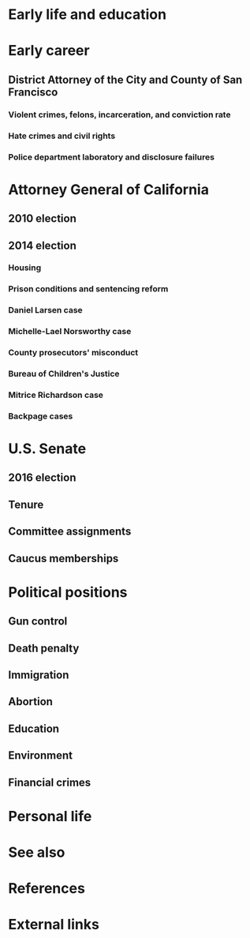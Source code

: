 # 
# Early life and education
# Early career
## District Attorney of the City and County of San Francisco
### Violent crimes, felons, incarceration, and conviction rate
### Hate crimes and civil rights
### Police department laboratory and disclosure failures
# Attorney General of California
## 2010 election
## 2014 election
### Housing
### Prison conditions and sentencing reform
### Daniel Larsen case
### Michelle-Lael Norsworthy case
### County prosecutors' misconduct
### Bureau of Children's Justice
### Mitrice Richardson case
### Backpage cases
# U.S. Senate
## 2016 election
## Tenure
## Committee assignments
## Caucus memberships
# Political positions
## Gun control
## Death penalty
## Immigration
## Abortion
## Education
## Environment
## Financial crimes
# Personal life
# See also
# References
# External links